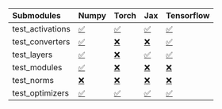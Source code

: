 | Submodules       | Numpy                                                                                                                           | Torch                                                                                                                           | Jax                                                                                                                             | Tensorflow                                                                                                                      |
|:-----------------|:--------------------------------------------------------------------------------------------------------------------------------|:--------------------------------------------------------------------------------------------------------------------------------|:--------------------------------------------------------------------------------------------------------------------------------|:--------------------------------------------------------------------------------------------------------------------------------|
| test_activations | <a href="https://github.com/unifyai/ivy/runs/7893645736?check_suite_focus=true" rel="noopener noreferrer" target="_blank">✅</a> | <a href="https://github.com/unifyai/ivy/runs/7893646241?check_suite_focus=true" rel="noopener noreferrer" target="_blank">✅</a> | <a href="https://github.com/unifyai/ivy/runs/7893646778?check_suite_focus=true" rel="noopener noreferrer" target="_blank">✅</a> | <a href="https://github.com/unifyai/ivy/runs/7893647284?check_suite_focus=true" rel="noopener noreferrer" target="_blank">✅</a> |
| test_converters  | <a href="https://github.com/unifyai/ivy/runs/7893645832?check_suite_focus=true" rel="noopener noreferrer" target="_blank">✅</a> | <a href="https://github.com/unifyai/ivy/runs/7893646320?check_suite_focus=true" rel="noopener noreferrer" target="_blank">❌</a> | <a href="https://github.com/unifyai/ivy/runs/7893646857?check_suite_focus=true" rel="noopener noreferrer" target="_blank">❌</a> | <a href="https://github.com/unifyai/ivy/runs/7893647354?check_suite_focus=true" rel="noopener noreferrer" target="_blank">✅</a> |
| test_layers      | <a href="https://github.com/unifyai/ivy/runs/7893645911?check_suite_focus=true" rel="noopener noreferrer" target="_blank">✅</a> | <a href="https://github.com/unifyai/ivy/runs/7893646420?check_suite_focus=true" rel="noopener noreferrer" target="_blank">❌</a> | <a href="https://github.com/unifyai/ivy/runs/7893646961?check_suite_focus=true" rel="noopener noreferrer" target="_blank">✅</a> | <a href="https://github.com/unifyai/ivy/runs/7893647421?check_suite_focus=true" rel="noopener noreferrer" target="_blank">✅</a> |
| test_modules     | <a href="https://github.com/unifyai/ivy/runs/7893645998?check_suite_focus=true" rel="noopener noreferrer" target="_blank">✅</a> | <a href="https://github.com/unifyai/ivy/runs/7893646503?check_suite_focus=true" rel="noopener noreferrer" target="_blank">❌</a> | <a href="https://github.com/unifyai/ivy/runs/7893647048?check_suite_focus=true" rel="noopener noreferrer" target="_blank">❌</a> | <a href="https://github.com/unifyai/ivy/runs/7893647502?check_suite_focus=true" rel="noopener noreferrer" target="_blank">❌</a> |
| test_norms       | <a href="https://github.com/unifyai/ivy/runs/7893646102?check_suite_focus=true" rel="noopener noreferrer" target="_blank">❌</a> | <a href="https://github.com/unifyai/ivy/runs/7893646591?check_suite_focus=true" rel="noopener noreferrer" target="_blank">❌</a> | <a href="https://github.com/unifyai/ivy/runs/7893647127?check_suite_focus=true" rel="noopener noreferrer" target="_blank">❌</a> | <a href="https://github.com/unifyai/ivy/runs/7893647584?check_suite_focus=true" rel="noopener noreferrer" target="_blank">❌</a> |
| test_optimizers  | <a href="https://github.com/unifyai/ivy/runs/7893646168?check_suite_focus=true" rel="noopener noreferrer" target="_blank">✅</a> | <a href="https://github.com/unifyai/ivy/runs/7893646689?check_suite_focus=true" rel="noopener noreferrer" target="_blank">✅</a> | <a href="https://github.com/unifyai/ivy/runs/7893647210?check_suite_focus=true" rel="noopener noreferrer" target="_blank">✅</a> | <a href="https://github.com/unifyai/ivy/runs/7893647686?check_suite_focus=true" rel="noopener noreferrer" target="_blank">✅</a> |